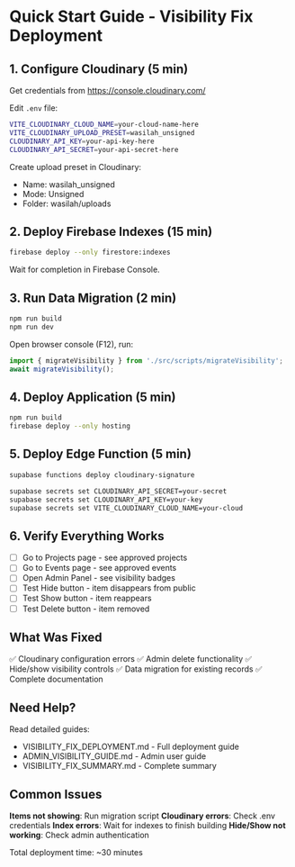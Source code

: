 # Quick Start Guide - Visibility Fix Deployment

## 1. Configure Cloudinary (5 min)

Get credentials from https://console.cloudinary.com/

Edit `.env` file:
```bash
VITE_CLOUDINARY_CLOUD_NAME=your-cloud-name-here
VITE_CLOUDINARY_UPLOAD_PRESET=wasilah_unsigned
CLOUDINARY_API_KEY=your-api-key-here
CLOUDINARY_API_SECRET=your-api-secret-here
```

Create upload preset in Cloudinary:
- Name: wasilah_unsigned
- Mode: Unsigned
- Folder: wasilah/uploads

## 2. Deploy Firebase Indexes (15 min)

```bash
firebase deploy --only firestore:indexes
```

Wait for completion in Firebase Console.

## 3. Run Data Migration (2 min)

```bash
npm run build
npm run dev
```

Open browser console (F12), run:
```javascript
import { migrateVisibility } from './src/scripts/migrateVisibility';
await migrateVisibility();
```

## 4. Deploy Application (5 min)

```bash
npm run build
firebase deploy --only hosting
```

## 5. Deploy Edge Function (5 min)

```bash
supabase functions deploy cloudinary-signature

supabase secrets set CLOUDINARY_API_SECRET=your-secret
supabase secrets set CLOUDINARY_API_KEY=your-key  
supabase secrets set VITE_CLOUDINARY_CLOUD_NAME=your-cloud
```

## 6. Verify Everything Works

- [ ] Go to Projects page - see approved projects
- [ ] Go to Events page - see approved events
- [ ] Open Admin Panel - see visibility badges
- [ ] Test Hide button - item disappears from public
- [ ] Test Show button - item reappears
- [ ] Test Delete button - item removed

## What Was Fixed

✅ Cloudinary configuration errors
✅ Admin delete functionality
✅ Hide/show visibility controls
✅ Data migration for existing records
✅ Complete documentation

## Need Help?

Read detailed guides:
- VISIBILITY_FIX_DEPLOYMENT.md - Full deployment guide
- ADMIN_VISIBILITY_GUIDE.md - Admin user guide
- VISIBILITY_FIX_SUMMARY.md - Complete summary

## Common Issues

**Items not showing**: Run migration script
**Cloudinary errors**: Check .env credentials
**Index errors**: Wait for indexes to finish building
**Hide/Show not working**: Check admin authentication

Total deployment time: ~30 minutes
